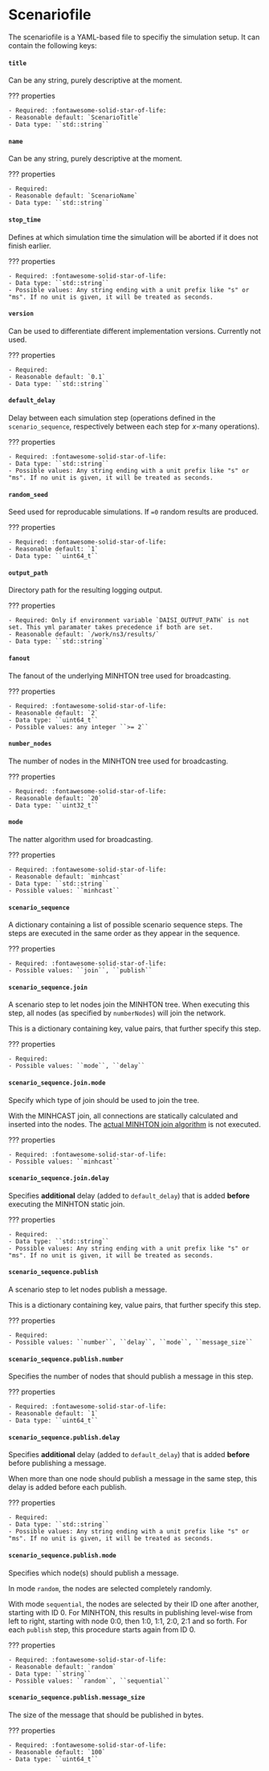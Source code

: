 # Scenariofile

<!-- BEGIN COPY GENERAL -->
The scenariofile is a YAML-based file to specifiy the simulation setup.
It can contain the following keys:

#### ``title``

Can be any string, purely descriptive at the moment.

??? properties

    - Required: :fontawesome-solid-star-of-life:
    - Reasonable default: `ScenarioTitle`
    - Data type: ``std::string``

#### ``name``

Can be any string, purely descriptive at the moment.

??? properties

    - Required:
    - Reasonable default: `ScenarioName`
    - Data type: ``std::string``

#### ``stop_time``

Defines at which simulation time the simulation will be aborted if it does not finish earlier.

??? properties

    - Required: :fontawesome-solid-star-of-life:
    - Data type: ``std::string``
    - Possible values: Any string ending with a unit prefix like "s" or "ms". If no unit is given, it will be treated as seconds.

#### ``version``

Can be used to differentiate different implementation versions.
Currently not used.

??? properties

    - Required:
    - Reasonable default: `0.1`
    - Data type: ``std::string``

#### ``default_delay``

Delay between each simulation step (operations defined in the `scenario_sequence`, respectively between each step for *x*-many operations).

??? properties

    - Required: :fontawesome-solid-star-of-life:
    - Data type: ``std::string``
    - Possible values: Any string ending with a unit prefix like "s" or "ms". If no unit is given, it will be treated as seconds.

#### ``random_seed``

Seed used for reproducable simulations.
If ``=0`` random results are produced.

??? properties

    - Required: :fontawesome-solid-star-of-life:
    - Reasonable default: `1`
    - Data type: ``uint64_t``

#### ``output_path``

Directory path for the resulting logging output.

??? properties

    - Required: Only if environment variable `DAISI_OUTPUT_PATH` is not set. This yml paramater takes precedence if both are set.
    - Reasonable default: `/work/ns3/results/`
    - Data type: ``std::string``

<!-- END COPY GENERAL -->

#### ``fanout``

The fanout of the underlying MINHTON tree used for broadcasting.

??? properties

    - Required: :fontawesome-solid-star-of-life:
    - Reasonable default: `2`
    - Data type: ``uint64_t``
    - Possible values: any integer ``>= 2``

#### ``number_nodes``

The number of nodes in the MINHTON tree used for broadcasting.

??? properties

    - Required: :fontawesome-solid-star-of-life:
    - Reasonable default: `20`
    - Data type: ``uint32_t``

#### ``mode``

The natter algorithm used for broadcasting.

??? properties

    - Required: :fontawesome-solid-star-of-life:
    - Reasonable default: `minhcast`
    - Data type: ``std::string``
    - Possible values: ``minhcast``

#### ``scenario_sequence``

A dictionary containing a list of possible scenario sequence steps.
The steps are executed in the same order as they appear in the sequence.

??? properties

    - Required: :fontawesome-solid-star-of-life:
    - Possible values: ``join``, ``publish``

#### ``scenario_sequence.join``

A scenario step to let nodes join the MINHTON tree.
When executing this step, all nodes (as specified by ``numberNodes``) will join the network.

This is a dictionary containing key, value pairs, that further specify this step.

??? properties

    - Required:
    - Possible values: ``mode``, ``delay``

#### ``scenario_sequence.join.mode``

Specify which type of join should be used to join the tree.

With the MINHCAST join, all connections are statically calculated and inserted into the nodes.
The [actual MINHTON join algorithm](../../minhton/algorithms/join.md) is not executed.

??? properties

    - Required: :fontawesome-solid-star-of-life:
    - Possible values: ``minhcast``

#### ``scenario_sequence.join.delay``

Specifies **additional** delay (added to ``default_delay``) that is added **before** executing the MINHTON static join.

??? properties

    - Required:
    - Data type: ``std::string``
    - Possible values: Any string ending with a unit prefix like "s" or "ms". If no unit is given, it will be treated as seconds.

#### ``scenario_sequence.publish``

A scenario step to let nodes publish a message.

This is a dictionary containing key, value pairs, that further specify this step.

??? properties

    - Required:
    - Possible values: ``number``, ``delay``, ``mode``, ``message_size``

#### ``scenario_sequence.publish.number``

Specifies the number of nodes that should publish a message in this step.

??? properties

    - Required: :fontawesome-solid-star-of-life:
    - Reasonable default: `1`
    - Data type: ``uint64_t``

#### ``scenario_sequence.publish.delay``

Specifies **additional** delay (added to ``default_delay``) that is added **before** before publishing a message.

When more than one node should publish a message in the same step, this delay is added before each publish.

??? properties

    - Required:
    - Data type: ``std::string``
    - Possible values: Any string ending with a unit prefix like "s" or "ms". If no unit is given, it will be treated as seconds.

#### ``scenario_sequence.publish.mode``

Specifies which node(s) should publish a message.

In mode ``random``, the nodes are selected completely randomly.

With mode ``sequential``, the nodes are selected by their ID one after another, starting with ID 0.
For MINHTON, this results in publishing level-wise from left to right, starting with node 0:0, then 1:0, 1:1, 2:0, 2:1 and so forth.
For each ``publish`` step, this procedure starts again from ID 0.

??? properties

    - Required: :fontawesome-solid-star-of-life:
    - Reasonable default: `random`
    - Data type: ``string``
    - Possible values: ``random``, ``sequential``

#### ``scenario_sequence.publish.message_size``

The size of the message that should be published in bytes.

??? properties

    - Required: :fontawesome-solid-star-of-life:
    - Reasonable default: `100`
    - Data type: ``uint64_t``
